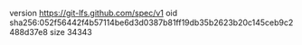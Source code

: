 version https://git-lfs.github.com/spec/v1
oid sha256:052f56442f4b57114be6d3d0387b81ff19db35b2623b20c145ceb9c2488d37e8
size 34343
